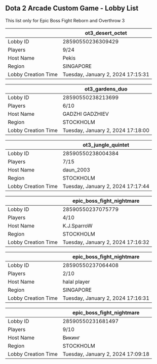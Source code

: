 ## Dota 2 Arcade Custom Game - Lobby List

This list only for Epic Boss Fight Reborn and Overthrow 3

|  | ot3_desert_octet |
| ------ | ------ |
| Lobby ID | 28590550236309429 |
| Players | 9/24 |
| Host Name | Pekis |
| Region | SINGAPORE |
| Lobby Creation Time | Tuesday, January 2, 2024 17:15:31 |


|  | ot3_gardens_duo |
| ------ | ------ |
| Lobby ID | 28590550238213699 |
| Players | 6/10 |
| Host Name | GADZHI GADZHIEV |
| Region | STOCKHOLM |
| Lobby Creation Time | Tuesday, January 2, 2024 17:18:00 |


|  | ot3_jungle_quintet |
| ------ | ------ |
| Lobby ID | 28590550238004384 |
| Players | 7/15 |
| Host Name | daun_2003 |
| Region | STOCKHOLM |
| Lobby Creation Time | Tuesday, January 2, 2024 17:17:44 |


|  | epic_boss_fight_nightmare |
| ------ | ------ |
| Lobby ID | 28590550237075779 |
| Players | 4/10 |
| Host Name | K.J.SparroW |
| Region | STOCKHOLM |
| Lobby Creation Time | Tuesday, January 2, 2024 17:16:32 |


|  | epic_boss_fight_nightmare |
| ------ | ------ |
| Lobby ID | 28590550237064408 |
| Players | 2/10 |
| Host Name | halal player |
| Region | SINGAPORE |
| Lobby Creation Time | Tuesday, January 2, 2024 17:16:31 |


|  | epic_boss_fight_nightmare |
| ------ | ------ |
| Lobby ID | 28590550231681497 |
| Players | 9/10 |
| Host Name | Викинг |
| Region | STOCKHOLM |
| Lobby Creation Time | Tuesday, January 2, 2024 17:09:18 |


